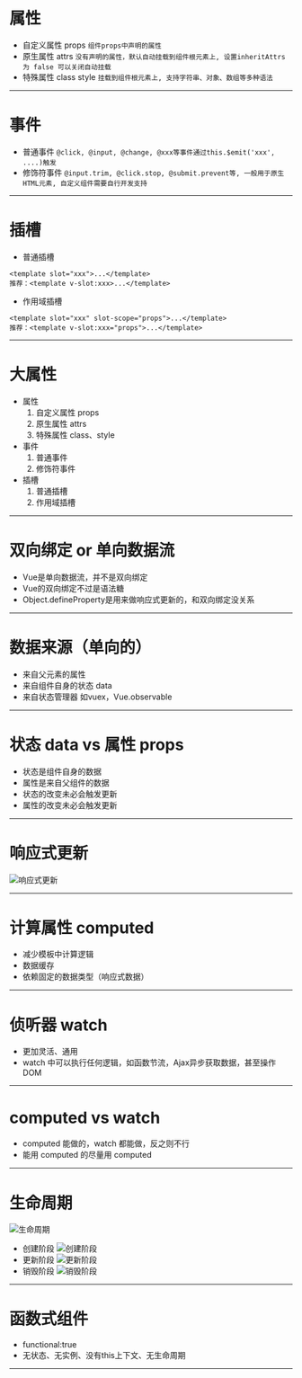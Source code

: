 # 属性
- 自定义属性 props
`组件props中声明的属性`
- 原生属性 attrs
`没有声明的属性，默认自动挂载到组件根元素上, 设置inheritAttrs 为 false 可以关闭自动挂载`
- 特殊属性 class style
`挂载到组件根元素上, 支持字符串、对象、数组等多种语法`

---

# 事件
- 普通事件
`@click, @input, @change, @xxx等事件通过this.$emit('xxx', ....)触发`
- 修饰符事件
`@input.trim, @click.stop, @submit.prevent等, 一般用于原生HTML元素, 自定义组件需要自行开发支持`

---

# 插槽
- 普通插槽
```
<template slot="xxx">...</template>
推荐：<template v-slot:xxx>...</template>
```
- 作用域插槽
```
<template slot="xxx" slot-scope="props">...</template>
推荐：<template v-slot:xxx="props">...</template>
```
 ---

 # 大属性
 - 属性
    1. 自定义属性 props
    2. 原生属性 attrs
    3. 特殊属性 class、style
 - 事件
    1. 普通事件
    2. 修饰符事件
 - 插槽
    1. 普通插槽
    2. 作用域插槽

---

# 双向绑定 or 单向数据流
- Vue是单向数据流，并不是双向绑定
- Vue的双向绑定不过是语法糖
- Object.defineProperty是用来做响应式更新的，和双向绑定没关系

---

# 数据来源（单向的）
- 来自父元素的属性
- 来自组件自身的状态 data
- 来自状态管理器 如vuex，Vue.observable

---

# 状态 data vs 属性 props
- 状态是组件自身的数据
- 属性是来自父组件的数据
- 状态的改变未必会触发更新
- 属性的改变未必会触发更新

---

# 响应式更新
![响应式更新](1.png)

---

# 计算属性 computed
- 减少模板中计算逻辑
- 数据缓存
- 依赖固定的数据类型（响应式数据）

---

# 侦听器 watch
- 更加灵活、通用
- watch 中可以执行任何逻辑，如函数节流，Ajax异步获取数据，甚至操作 DOM

---

# computed vs watch
- computed 能做的，watch 都能做，反之则不行
- 能用 computed 的尽量用 computed 

---

# 生命周期
![生命周期](2.png)

- 创建阶段
![创建阶段](3.png)
- 更新阶段
![更新阶段](4.png)
- 销毁阶段
![销毁阶段](5.png)

---

# 函数式组件
- functional:true
- 无状态、无实例、没有this上下文、无生命周期

---


